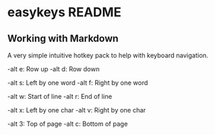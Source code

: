 # easykeys README

## Working with Markdown

A very simple intuitive hotkey pack to help with keyboard navigation.

-alt e: Row up
-alt d: Row down

-alt s: Left by one word
-alt f: Right by one word

-alt w: Start of line
-alt r: End of line

-alt x: Left by one char
-alt v: Right by one char

-alt 3: Top of page
-alt c: Bottom of page
